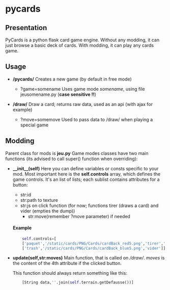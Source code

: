 # pycards

## Presentation

PyCards is a python flask card game engine.
Without any modding, it can just browse a basic deck of cards.
With modding, it can play any cards game.

## Usage

* **/pycards/**
Creates a new game (by default in free mode)
    * ?game=somename
        Uses game mode *somename*, using file jeusomename.py (**case sensitive !!**)

* **/draw/**
Draw a card; returns raw data, used as an api (with ajax for example)
    * ?move=somemove
        Used to pass data to /draw/ when playing a special game


## Modding

Parent class for mods is **jeu.py**
Game modes classes have two main functions (its advised to call super() function when overriding):
* **\_\_init\_\_(self)**
    Here you can define variables or consts specific to your mod.
    Most important here is the **self.controls** array, which defines the game controls.
    It's an list of lists; each sublist contains attributes for a button:
    * str:id
    * str:path to texture
    * str:js on click function (for now; functions tirer (draws a card) and vider (empties the dump))
        * str:move(remember ?move parameter) if needed
    
    #### Example

    ```python
        self.controls=[
        ['paquet','/static/cards/PNG/Cards/cardBack_red5.png','tirer',''],
        ['trash','/static/cards/PNG/Cards/cardBack_blue5.png','vider']]
    ```

* **update(self,str:moves)**
    Main function, that is called on */draw/*.
    *moves* is the content of the 4th attribute if the clicked button.
    
    This function should always return something like this: 
    ```python
        [String data,''.join(self.terrain.getDefausse())]
    ```